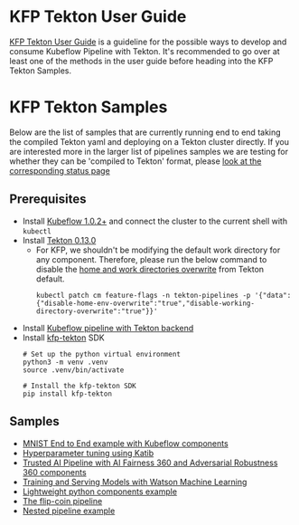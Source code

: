 # KFP Tekton User Guide
[KFP Tekton User Guide](/samples/kfp-user-guide) is a guideline for the possible ways to develop and consume Kubeflow Pipeline with Tekton. It's recommended to go over at least one of the methods in the user guide before heading into the KFP Tekton Samples.

# KFP Tekton Samples

Below are the list of samples that are currently running end to end taking the compiled Tekton yaml and deploying on a Tekton cluster directly. 
If you are interested more in the larger list of pipelines samples we are testing for whether they can be 'compiled to Tekton' format, please [look at the corresponding status page](/sdk/python/tests/README.md)

## Prerequisites 
- Install [Kubeflow 1.0.2+](https://www.kubeflow.org/docs/started/getting-started/) and connect the cluster to the current shell with `kubectl`
- Install [Tekton 0.13.0](https://github.com/tektoncd/pipeline/releases/tag/v0.13.0)
    - For KFP, we shouldn't be modifying the default work directory for any component. Therefore, please run the below command to disable the [home and work directories overwrite](https://github.com/tektoncd/pipeline/blob/master/docs/install.md#customizing-the-pipelines-controller-behavior) from Tekton default.
        ```shell
        kubectl patch cm feature-flags -n tekton-pipelines -p '{"data":{"disable-home-env-overwrite":"true","disable-working-directory-overwrite":"true"}}'
        ```
- Install [Kubeflow pipeline with Tekton backend](/tekton_kfp_guide.md)
- Install [kfp-tekton](/sdk/README.md) SDK
    ```
    # Set up the python virtual environment
    python3 -m venv .venv
    source .venv/bin/activate

    # Install the kfp-tekton SDK
    pip install kfp-tekton
    ```

## Samples

+ [MNIST End to End example with Kubeflow components](/samples/e2e-mnist)
+ [Hyperparameter tuning using Katib](/samples/katib)
+ [Trusted AI Pipeline with AI Fairness 360 and Adversarial Robustness 360 components](/samples/trusted-ai)
+ [Training and Serving Models with Watson Machine Learning](/samples/watson-train-serve#training-and-serving-models-with-watson-machine-learning)
+ [Lightweight python components example](/samples/lightweight-component)
+ [The flip-coin pipeline](/samples/flip-coin)
+ [Nested pipeline example](/samples/nested-pipeline)
